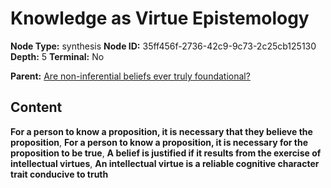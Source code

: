 # Knowledge as Virtue Epistemology

**Node Type:** synthesis
**Node ID:** 35ff456f-2736-42c9-9c73-2c25cb125130
**Depth:** 5
**Terminal:** No

**Parent:** [Are non-inferential beliefs ever truly foundational?](are-non-inferential-beliefs-ever-truly-foundational-antithesis-7098000a-1b16-42f2-8749-3a17135b7e4e.md)

## Content

**For a person to know a proposition, it is necessary that they believe the proposition**, **For a person to know a proposition, it is necessary for the proposition to be true**, **A belief is justified if it results from the exercise of intellectual virtues**, **An intellectual virtue is a reliable cognitive character trait conducive to truth**
